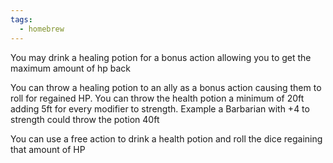 ```yaml
---
tags:
  - homebrew
---
```

You may drink a healing potion for a bonus action allowing you to get the maximum amount of hp back

You can throw a healing potion to an ally as a bonus action causing them to roll for regained HP. You can throw the health potion a minimum of 20ft adding 5ft for every modifier to strength. Example a Barbarian with +4 to strength could throw the potion 40ft

You can use a free action to drink a health potion and roll the dice regaining that amount of HP
